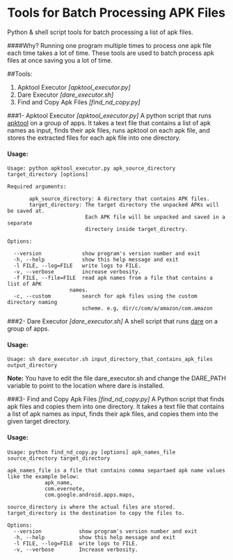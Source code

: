 Tools for Batch Processing APK Files
====================================
Python & shell script tools for batch processing a list of apk files.

####Why?
Running one program multiple times to process one apk file each time takes a lot of time. 
These tools are used to batch process apk files at once saving you a lot of time.

##Tools:
1. Apktool Executor  *[apktool_executor.py]*
2. Dare Executor  *[dare_executor.sh]*
3. Find and Copy Apk Files *[find_nd_copy.py]*

###1- Apktool Executor  *[apktool_executor.py]*
A python script that runs [apktool]('https://code.google.com/p/android-apktool/') on a group of apps. It takes a text file that contains 
a list of apk names as input, finds their apk files, runs apktool on each apk file, 
and stores the extracted files for each apk file into one directory.

#### Usage:

```
Usage: python apktool_executor.py apk_source_directory target_directory [options]
       
Required arguments:

       apk_source_directory: A directory that contains APK files.
       target_directory: The target directory the unpacked APKs will be saved at. 
                         Each APK file will be unpacked and saved in a separate
                         directory inside target_directry.

Options:

  --version             show program's version number and exit
  -h, --help            show this help message and exit
  -l FILE, --log=FILE   write logs to FILE.
  -v, --verbose         increase verbosity.
  -f FILE, --file=FILE  read apk names from a file that contains a list of APK
	                names.
  -c, --custom          search for apk files using the custom directory naming
                        scheme. e.g, dir/c/com/a/amazon/com.amazon

```

###2- Dare Executor  *[dare_executor.sh]*
A shell script that runs [dare]('http://siis.cse.psu.edu/dare/') on a group of apps.

#### Usage:

```
Usage: sh dare_executor.sh input_directory_that_contains_apk_files output_directory
```
__Note:__ You have to edit the file dare_executor.sh and change the DARE_PATH variable to point to the location where dare is installed.

###3- Find and Copy Apk Files *[find_nd_copy.py]*
A Python script that finds apk files and copies them into one directory. It takes a text file that contains 
a list of apk names as input, finds their apk files, and copies them into the given target directory.

#### Usage:

```
Usage: python find_nd_copy.py [options] apk_names_file source_directory target_directory

apk_names_file is a file that contains comma separtaed apk name values like the example below:
            apk_name,
            com.evernote,
            com.google.android.apps.maps,

source_directory is where the actual files are stored.
target_directory is the destination to copy the files to.

Options:
  --version            show program's version number and exit
  -h, --help           show this help message and exit
  -l FILE, --log=FILE  write logs to FILE.
  -v, --verbose        Increase verbosity.
```
